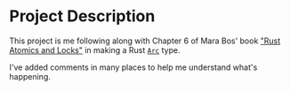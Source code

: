 # Project Description
This project is me following along with Chapter 6 of Mara Bos' book ["Rust Atomics and Locks"](https://marabos.nl/atomics/) in making a Rust [`Arc`](https://doc.rust-lang.org/std/sync/struct.Arc.html) type.

I've added comments in many places to help me understand what's happening.
